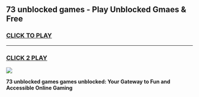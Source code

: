 
## 73 unblocked games - Play Unblocked Gmaes & Free
<h3>
<a href="https://premium.freeplayer.one?title=73_unblocked_games&ref=20F">CLICK TO PLAY</a></h3>
<hr>

<h3>
<a href="https://premium.freeplayer.one?title=73_unblocked_games&ref=20F">CLICK 2 PLAY</a>
  
</h3>

<a href="https://premium.freeplayer.one?title=73_unblocked_games&ref=20F/"><img src="https://clearcache.store/games.png"></a>


**73 unblocked games games unblocked: Your Gateway to Fun and Accessible Online Gaming**
